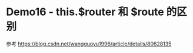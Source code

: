 # Demo16 - this.$router 和 $route 的区别
参考 https://blog.csdn.net/wangguoyu1996/article/details/80628135